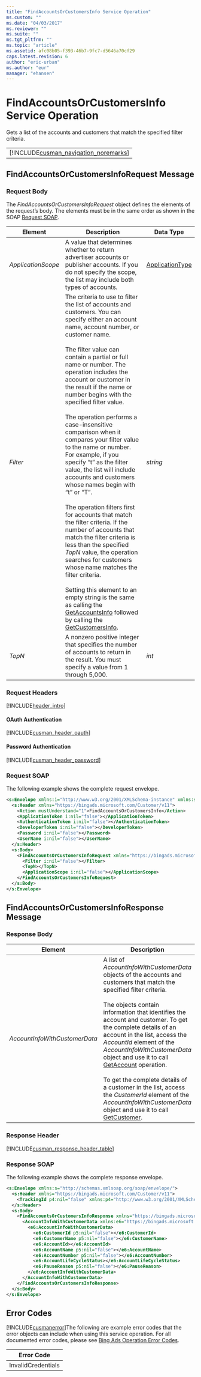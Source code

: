 ```yaml
---
title: "FindAccountsOrCustomersInfo Service Operation"
ms.custom: ""
ms.date: "04/03/2017"
ms.reviewer: ""
ms.suite: ""
ms.tgt_pltfrm: ""
ms.topic: "article"
ms.assetid: afc08b05-f393-46b7-9fc7-d5646a70cf29
caps.latest.revision: 6
author: "eric-urban"
ms.author: "eur"
manager: "ehansen"
---
```

# FindAccountsOrCustomersInfo Service Operation
Gets a list of the accounts and customers that match the specified filter criteria.

||
|-|
|[!INCLUDE[cusman_navigation_noremarks](../customer-api/includes/cusman-navigation-noremarks.md)]|

## <a name="request"></a>FindAccountsOrCustomersInfoRequest Message

### Request Body
The *FindAccountsOrCustomersInfoRequest* object defines the elements of the request’s body. The elements must be in the same order as shown in the SOAP [Request SOAP](#request_soap).

|Element|Description|Data Type|
|-----------|---------------|-------------|
|*ApplicationScope*|A value that determines whether to return advertiser accounts or publisher accounts. If you do not specify the scope, the list may include both types of accounts.|[ApplicationType](../customer-api/applicationtype-value-set.md)|
|*Filter*|The criteria to use to filter the list of accounts and customers. You can specify either an account name, account number, or customer name.<br /><br />The filter value can contain a partial or full name or number. The operation includes the account or customer in the result if the name or number begins with the specified filter value.<br /><br />The operation performs a case-insensitive comparison when it compares your filter value to the name or number. For example, if you specify “t” as the filter value, the list will include accounts and customers whose names begin with “t” or “T”.<br /><br />The operation filters first for accounts that match the filter criteria. If the number of accounts that match the filter criteria is less than the specified *TopN* value, the operation searches for customers whose name matches the filter criteria.<br /><br />Setting this element to an empty string is the same as calling the [GetAccountsInfo](../customer-api/getaccountsinfo-service-operation.md) followed by calling the [GetCustomersInfo](../customer-api/getcustomersinfo-service-operation.md).|*string*|
|*TopN*|A nonzero positive integer that specifies the number of accounts to return in the result. You must specify a value from 1 through 5,000.|*int*|

### Request Headers
[!INCLUDE[header_intro](../customer-api/includes/header-intro.md)]
#### OAuth Authentication
[!INCLUDE[cusman_header_oauth](../customer-api/includes/cusman-header-oauth.md)]
#### Password Authentication
[!INCLUDE[cusman_header_password](../customer-api/includes/cusman-header-password.md)]
### <a name="request_soap"></a>Request SOAP
The following example shows the complete request envelope.

```xml
<s:Envelope xmlns:i="http://www.w3.org/2001/XMLSchema-instance" xmlns:s="http://schemas.xmlsoap.org/soap/envelope/">
  <s:Header xmlns="https://bingads.microsoft.com/Customer/v11">
    <Action mustUnderstand="1">FindAccountsOrCustomersInfo</Action>
    <ApplicationToken i:nil="false"></ApplicationToken>
    <AuthenticationToken i:nil="false"></AuthenticationToken>
    <DeveloperToken i:nil="false"></DeveloperToken>
    <Password i:nil="false"></Password>
    <UserName i:nil="false"></UserName>
  </s:Header>
  <s:Body>
    <FindAccountsOrCustomersInfoRequest xmlns="https://bingads.microsoft.com/Customer/v11">
      <Filter i:nil="false"></Filter>
      <TopN></TopN>
      <ApplicationScope i:nil="false"></ApplicationScope>
    </FindAccountsOrCustomersInfoRequest>
  </s:Body>
</s:Envelope>
```

## <a name="response"></a>FindAccountsOrCustomersInfoResponse Message

### <a name="Body_Elements"></a>Response Body

|Element|Description|Data Type|
|-----------|---------------|-------------|
|*AccountInfoWithCustomerData*|A list of *AccountInfoWithCustomerData* objects of the accounts and customers that match the specified filter criteria.<br /><br />The objects contain information that identifies the account and customer. To get the complete details of an account in the list, access the *AccountId* element of the *AccountInfoWithCustomerData* object and use it to call [GetAccount](../customer-api/getaccount-service-operation.md) operation.<br /><br />To get the complete details of a customer in the list, access the *CustomerId* element of the *AccountInfoWithCustomerData* object and use it to call [GetCustomer](../customer-api/getcustomer-service-operation.md).|[AccountInfoWithCustomerData](../customer-api/accountinfowithcustomerdata-data-object.md) array|

### <a name="Header_Elements"></a>Response Header
[!INCLUDE[cusman_response_header_table](../customer-api/includes/cusman-response-header-table.md)]
### Response SOAP
The following example shows the complete response envelope.

```xml
<s:Envelope xmlns:s="http://schemas.xmlsoap.org/soap/envelope/">
  <s:Header xmlns="https://bingads.microsoft.com/Customer/v11">
    <TrackingId p4:nil="false" xmlns:p4="http://www.w3.org/2001/XMLSchema-instance"></TrackingId>
  </s:Header>
  <s:Body>
    <FindAccountsOrCustomersInfoResponse xmlns="https://bingads.microsoft.com/Customer/v11">
      <AccountInfoWithCustomerData xmlns:e6="https://bingads.microsoft.com/Customer/v11/Entities" p5:nil="false" xmlns:p5="http://www.w3.org/2001/XMLSchema-instance">
        <e6:AccountInfoWithCustomerData>
          <e6:CustomerId p5:nil="false"></e6:CustomerId>
          <e6:CustomerName p5:nil="false"></e6:CustomerName>
          <e6:AccountId></e6:AccountId>
          <e6:AccountName p5:nil="false"></e6:AccountName>
          <e6:AccountNumber p5:nil="false"></e6:AccountNumber>
          <e6:AccountLifeCycleStatus></e6:AccountLifeCycleStatus>
          <e6:PauseReason p5:nil="false"></e6:PauseReason>
        </e6:AccountInfoWithCustomerData>
      </AccountInfoWithCustomerData>
    </FindAccountsOrCustomersInfoResponse>
  </s:Body>
</s:Envelope>
```

## <a name="errors"></a>Error Codes
[!INCLUDE[cusmanerror](../customer-api/includes/cusmanerror.md)]The following are example  error codes that the error objects can include when using this service operation. For all documented error codes, please see [Bing Ads Operation Error Codes](http://go.microsoft.com/fwlink/?LinkId=511884).

|Error Code|
|--------------|
|InvalidCredentials|
